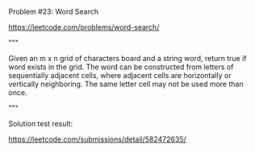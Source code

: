 Problem #23: Word Search

https://leetcode.com/problems/word-search/

"""

Given an m x n grid of characters board and a string word, return true if word exists in the grid.
The word can be constructed from letters of sequentially adjacent cells, where adjacent cells are horizontally or vertically neighboring. The same letter cell may not be used more than once.

"""

Solution test result:

https://leetcode.com/submissions/detail/582472635/

